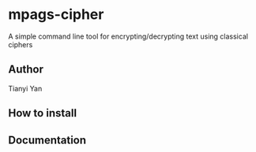 # mpags-cipher
A simple command line tool for encrypting/decrypting text using classical ciphers

## Author
Tianyi Yan

## How to install

## Documentation